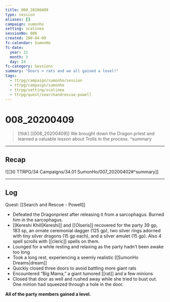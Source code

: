 ```yaml
---
title: 008_20200409
type: session
aliases: []
campaign: sumonho
setting: scalinea
sessionNo: 008
created: 200-04-09
fc-calendar: SumonHo
fc-date:
  year: 31
  month: 3
  day: 24
fc-category: Sessions
summary: "Doors > rats and we all gained a level!"
tags:
  - ttrpg/campaign/sumonho/session
  - ttrpg/campaign/sumonho
  - ttrpg/setting/scalinea
  - ttrpg/quest/searchandrescue-powell
---
```


# 008_20200409

 > [!tldr] [[008_20200409]]
 > We brought down the Dragon priest and learned a valuable lesson about Trolls in the process.
 > ^summary
---

## Recap

![[30 TTRPG/34 Campaigns/34.01 SumonHo/007_20200402#^summary]]

---

## Log
Quest: [[Search and Rescue - Powell]]

- Defeated the Dragonpriest after releasing it from a sarcophagus. Burned him in the sarcophagus.
- [[Kereshi Khill|Kereshi]] and [[Olseris]] recovered for the party 39 gp, 183 sp, an ornate ceremonial dagger (125 gp), two silver rings adorned with tiny silver dragons (15 gp each), and a silver amulet (15 gp). Also 4 spell scrolls with [[cleric]] spells on them. 
- Lounged for a while resting and relaxing as the party hadn’t been awake too long
- Took a long rest, experiencing a seemly realistic [[SumonHo Dreams|dream]]
- Quickly closed three doors to avoid battling more giant rats
- Encountered “Big Mama,” a giant tumored [[rat]] and a few minions
- Closed that door as well and rushed away while she tried to bust out. One minion had squeezed through a hole in the door.

**All of the party members gained a level.**
